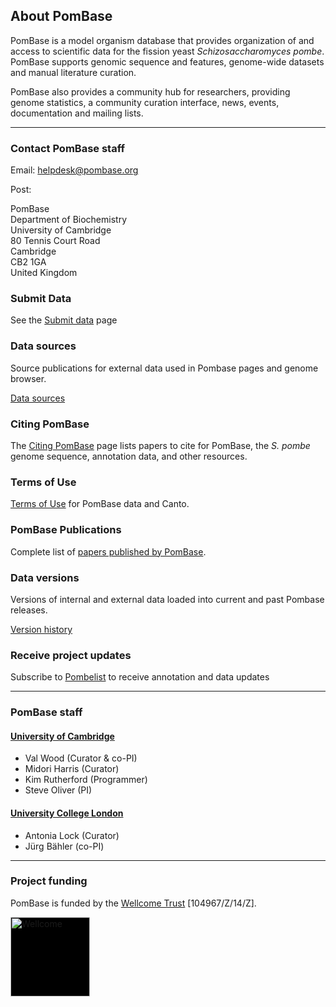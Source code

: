 ## About PomBase

PomBase is a model organism database that provides organization of
and access to scientific data for the fission yeast
*Schizosaccharomyces pombe*. PomBase supports genomic sequence and
features, genome-wide datasets and manual literature curation.

PomBase also provides a community hub for researchers, providing
genome statistics, a community curation interface, news, events,
documentation and mailing lists.

------------------------------------

### Contact PomBase staff

Email: [helpdesk@pombase.org](mailto:helpdesk@pombase.org)

Post:

PomBase\
Department of Biochemistry\
University of Cambridge\
80 Tennis Court Road\
Cambridge\
CB2 1GA\
United Kingdom

### Submit Data

See the [Submit data](submit-data) page

### Data sources

Source publications for external data used in Pombase pages and genome browser.

[Data sources](about/data-sources)

### Citing PomBase

The [Citing PomBase](/about/citing-pombase) page lists papers to cite
for PomBase, the *S. pombe* genome sequence, annotation data, and
other resources.

### Terms of Use

[Terms of Use](about/terms-of-use) for PomBase data and Canto.

### PomBase Publications

Complete list of [papers published by PomBase](about/published-by-pombase).

### Data versions

Versions of internal and external data loaded into current and past
Pombase releases.

[Version history](about/version-history)

### Receive project updates

Subscribe to [Pombelist](http://listserver.ebi.ac.uk/mailman/listinfo/pombelist) to receive
annotation and data updates

------------------------------------

### PomBase staff

#### [University of Cambridge](http://www.cam.ac.uk/)

-   Val Wood (Curator & co-PI)
-   Midori Harris (Curator)
-   Kim Rutherford (Programmer)
-   Steve Oliver (PI)

#### [University College London](http://www.ucl.ac.uk/)

-   Antonia Lock (Curator)
-   Jürg Bähler (co-PI)


------------------------------------

### Project funding

PomBase is funded by the [Wellcome Trust](https://wellcome.ac.uk/) \[104967/Z/14/Z\].

<a href="https://wellcome.ac.uk/">
  <img style="background-color: black" height="127px" src="https://wellcome.ac.uk/sites/all/themes/corp_base/assets/images/new-logos/wellcome-logo.svg" alt="Wellcome"/>
</a>
